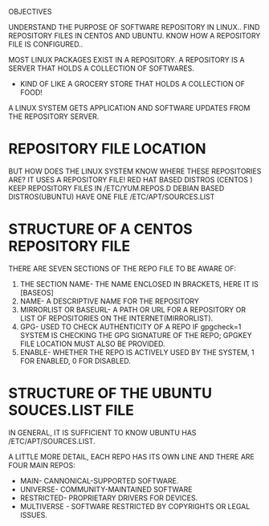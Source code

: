 OBJECTIVES

UNDERSTAND THE PURPOSE OF SOFTWARE REPOSITORY IN LINUX..
FIND REPOSITORY FILES IN CENTOS AND UBUNTU.
KNOW HOW A REPOSITORY FILE IS CONFIGURED..

MOST LINUX PACKAGES EXIST IN A REPOSITORY.
A REPOSITORY IS A SERVER THAT HOLDS A COLLECTION OF SOFTWARES.
- KIND OF LIKE A GROCERY STORE THAT HOLDS A COLLECTION OF FOOD!

A LINUX SYSTEM GETS APPLICATION AND SOFTWARE UPDATES FROM THE REPOSITORY SERVER.

REPOSITORY FILE LOCATION
=
BUT HOW DOES THE LINUX SYSTEM KNOW WHERE THESE REPOSITORIES ARE?
IT USES A REPOSITORY FILE!
RED HAT BASED DISTROS (CENTOS ) KEEP REPOSITORY FILES IN /ETC/YUM.REPOS.D
DEBIAN BASED DISTROS(UBUNTU) HAVE ONE FILE /ETC/APT/SOURCES.LIST

STRUCTURE OF A CENTOS REPOSITORY FILE
=
THERE ARE SEVEN SECTIONS OF THE REPO FILE TO BE AWARE OF:
1) THE SECTION NAME- THE NAME ENCLOSED IN BRACKETS, HERE IT IS [BASEOS]
2) NAME- A DESCRIPTIVE NAME FOR THE REPOSITORY
3) MIRRORLIST OR BASEURL- A PATH OR URL FOR A REPOSITORY OR LIST OF REPOSITORIES ON THE INTERNET(MIRRORLIST).
4) GPG- USED TO CHECK AUTHENTICITY OF A REPO IF gpgcheck=1 SYSTEM IS CHECKING THE GPG SIGNATURE OF THE REPO; GPGKEY FILE LOCATION MUST ALSO BE PROVIDED.
5) ENABLE- WHETHER THE REPO IS ACTIVELY USED BY THE SYSTEM, 1 FOR ENABLED, 0 FOR DISABLED.

STRUCTURE OF THE UBUNTU SOUCES.LIST FILE
=
IN GENERAL, IT IS SUFFICIENT TO KNOW UBUNTU HAS /ETC/APT/SOURCES.LIST.

A LITTLE MORE DETAIL, EACH REPO HAS ITS OWN LINE AND THERE ARE FOUR MAIN REPOS:
- MAIN- CANNONICAL-SUPPORTED SOFTWARE.
- UNIVERSE- COMMUNITY-MAINTAINED SOFTWARE
- RESTRICTED- PROPRIETARY DRIVERS FOR DEVICES.
- MULTIVERSE - SOFTWARE RESTRICTED BY COPYRIGHTS OR LEGAL ISSUES.




